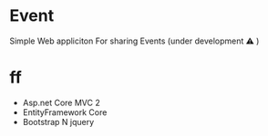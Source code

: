 # Event
Simple Web appliciton For sharing Events (under development :warning: )
# ff
* Asp.net Core MVC 2
* EntityFramework Core
* Bootstrap N jquery


